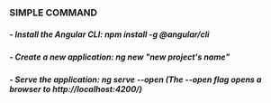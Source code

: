 ### SIMPLE COMMAND
##### - Install the Angular CLI: npm install -g @angular/cli
##### - Create a new application: ng new "new project's name"
##### - Serve the application: ng serve --open (The --open flag opens a browser to http://localhost:4200/)
